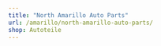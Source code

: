 ```yaml
---
title: "North Amarillo Auto Parts"
url: /amarillo/north-amarillo-auto-parts/
shop: Autoteile
---
```

